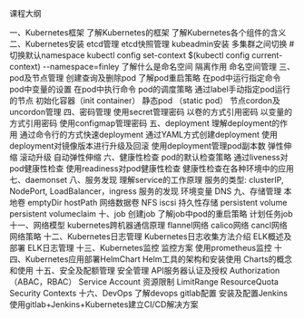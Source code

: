 课程大纲

一、Kubernetes框架
	了解Kubernetes的框架
	了解Kubernetes各个组件的含义
二、Kubernetes安装
	etcd管理
	etcd快照管理
	kubeadmin安装
	多集群之间切换
	# 切换默认namespace
	kubectl config set-context $(kubectl config current-context) --namespace=finley
	了解什么是命名空间
	隔离作用
	命名空间管理
三、pod及节点管理
	创建查询及删除pod
	了解pod重启策略
	在pod中运行指定命令
	pod中变量的设置
	在pod中执行命令
	pod的调度策略
	通过label手动指定pod运行的节点
	初始化容器（init container）
	静态pod （static pod）
	节点cordon及uncordon管理
四、密码管理
	使用secret管理密码
	以卷的方式引用密码
	以变量的方式引用密码
	使用configmap管理密码
五、deployment
	理解deployment的作用
	通过命令行的方式快速deployment
	通过YAML方式创建deployment
	使用deployment对镜像版本进行升级及回滚
	使用deployment管理pod副本数
	弹性伸缩
	滚动升级
	自动弹性伸缩
六、健康性检查
	pod的默认检查策略
	通过liveness对pod健康性检查
	使用readiness对pod健康性检查
	健康性检查在各种环境中的应用
七、daemonset
八、服务发现
	理解service的工作原理
	服务的类型: clusterIP, NodePort, LoadBalancer，ingress
	服务的发现
	环境变量
	DNS
九、存储管理
	本地卷
	emptyDir
	hostPath
	网络数据卷
	NFS
	iscsi
	持久性存储
	persistent volume
	persistent volumeclaim
十、job
	创建job
	了解job中pod的重启策略
	计划任务job
	十一、网络模型
	kubernetes跨机器通信原理
	flannel网络
	calico网络
	cancl网络
	网络策略
十二、Kubernetes日志管理
	Kubernetes日志收集方法介绍
	ELK概述及部署
	ELK日志管理
十三、Kubernetes监控
	监控方案
	使用prometheus监控
十四、Kubernetes应用部署HelmChart
	Helm工具的架构和安装使用
	Charts的概念和使用
十五、安全及配额管理
	安全管理
	API服务器认证及授权
	Authorization（ABAC，RBAC）
	Service Account
	资源限制
	LimitRange
	ResourceQuota
	Security Contexts
十六、DevOps
	了解devops
	gitlab配置
	安装及配置Jenkins
	使用gitlab+Jenkins+Kubernetes建立CI/CD解决方案
